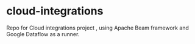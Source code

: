 # cloud-integrations
Repo for  Cloud integrations project , using Apache Beam framework and Google Dataflow as a runner.
